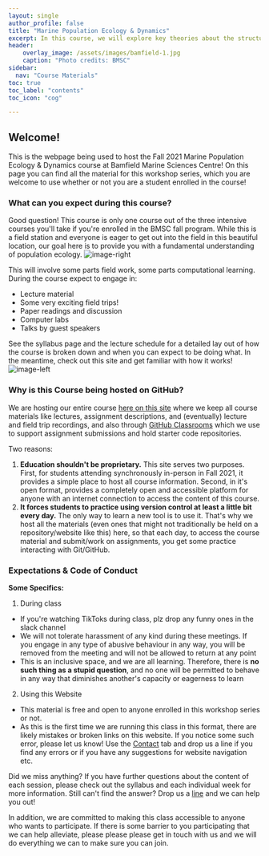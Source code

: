 ```yaml
---
layout: single
author_profile: false
title: "Marine Population Ecology & Dynamics"
excerpt: In this course, we will explore key theories about the structure and dynamics of populations, communities, and ecosystems in coastal marine environments.
header:
    overlay_image: /assets/images/bamfield-1.jpg
    caption: "Photo credits: BMSC"
sidebar:
  nav: "Course Materials"
toc: true
toc_label: "contents"
toc_icon: "cog"

---
```



## Welcome!
This is the webpage being used to host the Fall 2021 Marine Population Ecology & Dynamics course at Bamfield Marine Sciences Centre!
On this page you can find all the material for this workshop series, which you are welcome to use whether or not you are
a student enrolled in the course!

### What can you expect during this course? 

Good question! This course is only one course out of the three intensive courses you'll take if you're enrolled in the BMSC fall program. While this is a field station and everyone is eager to get out into the field in this beautiful location, our goal here is to provide you with a fundamental understanding of population ecology. 
![image-right](https://colebrookson.github.io/marine-pop-ecol/assets/images/bamfield-2.jpeg)

This will involve some parts field work, some parts computational learning. During the course expect to engage in: 
- Lecture material
- Some very exciting field trips!
- Paper readings and discussion
- Computer labs
- Talks by guest speakers

See the syllabus page and the lecture schedule for a detailed lay out of how the course is broken down and when you can expect to be doing what. In the meantime, check out this site and get familiar with how it works!![image-left](https://colebrookson.github.io/marine-pop-ecol/assets/images/project-matrix.png)


### Why is this Course being hosted on GitHub? 

We are hosting our entire course [here on this site](https://colebrookson.github.io/marine-pop-ecol/) where we keep all course materials like lectures, assignment descriptions, and (eventually) lecture and field trip recordings, and also through [GitHub Classrooms](https://classroom.github.com/classrooms/89663777-marine-population-ecology) which we use to support assignment submissions and hold starter code repositories. 

Two reasons: 

1. **Education shouldn't be proprietary.** This site serves two purposes. First, for students attending synchronously in-person in Fall 2021, it provides a simple place to host all course information. Second, in it's open format, provides a completely open and accessible platform for anyone with an internet connection to access the content of this course. 
2. **It forces students to practice using version control at least a little bit every day.** The only way to learn a new tool is to use it. That's why we host all the materials (even ones that might not traditionally be held on a repository/website like this) here, so that each day, to access the course material and submit/work on assignments, you get some practice interacting with Git/GitHub. 

### Expectations & Code of Conduct

**Some Specifics:**
1. During class
  - If you're watching TikToks during class, plz drop any funny ones in the slack channel
  - We will not tolerate harassment of any kind during these meetings. If you engage in any type of abusive behaviour in any way, you will be removed from the meeting and will not be allowed to return at any point
  - This is an inclusive space, and we are all learning. Therefore, there is **no such thing as a stupid question**, and no one will be permitted to behave in
  any way that diminishes another's capacity or eagerness to learn

2. Using this Website
  - This material is free and open to anyone enrolled in this workshop series or not. 
  - As this is the first time we are running this class in this format, there are likely mistakes or broken links on this website. If you notice some such error, please let us know! Use the [Contact](/contact/) tab and drop us a line if you find any errors or if you have any suggestions for website navigation etc.


Did we miss anything? If you have further questions about the content of each session, please check out the syllabus and each individual week for more information. Still can't find the answer? Drop us a [line](/contact/) and we can help you out!

In addition, we are committed to making this class accessible to anyone who wants to participate. If there is some barrier to you participating that we can help alleviate, please please please get in touch with us and we will do everything we can to make sure you can join.
